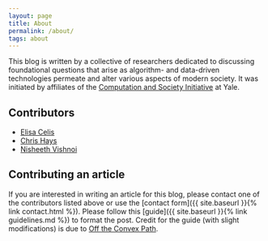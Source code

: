 ```yaml
---
layout: page
title: About
permalink: /about/
tags: about
---
```


This blog is written by a collective of researchers dedicated to discussing foundational questions that arise as algorithm- and data-driven technologies permeate and alter various aspects of modern society. It was initiated by affiliates of the [Computation and Society Initiative](https://computationsociety.yale.edu/) at Yale.

## Contributors

- [Elisa Celis](https://datascienceethics.org/elisacelis/)
- [Chris Hays](https://johnchrishays.com/)
- [Nisheeth Vishnoi](http://www.cs.yale.edu/homes/vishnoi/Home.html)

## Contributing an article

If you are interested in writing an article for this blog, please contact one of the contributors listed above or use the [contact form]({{ site.baseurl }}{% link contact.html %}). Please follow this [guide]({{ site.baseurl }}{% link guidelines.md %}) to format the post. Credit for the guide (with slight modifications) is due to [Off the Convex Path](https://www.offconvex.org/about/).
